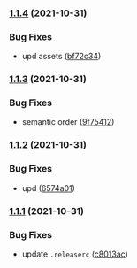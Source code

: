 ### [1.1.4](https://github.com/reslear/tailwind-scrollbar-hide/compare/v1.1.3...v1.1.4) (2021-10-31)


### Bug Fixes

* upd assets ([bf72c34](https://github.com/reslear/tailwind-scrollbar-hide/commit/bf72c34bf62d5fc1bc69891e66f948e98766a905))

### [1.1.3](https://github.com/reslear/tailwind-scrollbar-hide/compare/v1.1.2...v1.1.3) (2021-10-31)


### Bug Fixes

* semantic order ([9f75412](https://github.com/reslear/tailwind-scrollbar-hide/commit/9f754124a3ee085b123d3fd94aca8e4eb1dade39))

### [1.1.2](https://github.com/reslear/tailwind-scrollbar-hide/compare/v1.1.1...v1.1.2) (2021-10-31)


### Bug Fixes

* upd ([6574a01](https://github.com/reslear/tailwind-scrollbar-hide/commit/6574a0179acafc8b58cf6f74fbfba6385572c34d))

### [1.1.1](https://github.com/reslear/tailwind-scrollbar-hide/compare/v1.1.0...v1.1.1) (2021-10-31)


### Bug Fixes

* update `.releaserc` ([c8013ac](https://github.com/reslear/tailwind-scrollbar-hide/commit/c8013acc17d2812f65e9cae3b74d11f9e901313a))
